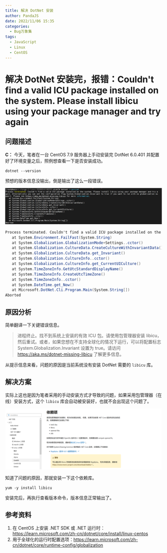 ```yaml
---
title: 解决 DotNet 安装
author: PandaJS
date: 2022/11/06 15:35
categories:
  - Bug万象集
tags:
  - JavaScript
  - Linux
  - CentOS
---
```


# 解决 DotNet 安装完，报错：Couldn't find a valid ICU package installed on the system. Please install libicu using your package manager and try again

## 问题描述

**C：** 今天，笔者在一台 CentOS 7.9 服务器上手动安装完 DotNet 6.0.401 并配置好了环境变量之后，照例想查看一下是否安装成功。

```shell
dotnet --version
```

预想的版本信息没输出，倒是输出了这么一段错误。

![202211061520256](../../../../../public/img/2022/11/06/202211061520256.png)

```c#
Process terminated. Couldn't find a valid ICU package installed on the system. Please install libicu using your package manager and try again. Alternatively you can set the configuration flag System.Globalization.Invariant to true if you want to run with no globalization support. Please see https://aka.ms/dotnet-missing-libicu for more information.
   at System.Environment.FailFast(System.String)
   at System.Globalization.GlobalizationMode+Settings..cctor()
   at System.Globalization.CultureData.CreateCultureWithInvariantData()
   at System.Globalization.CultureData.get_Invariant()
   at System.Globalization.CultureInfo..cctor()
   at System.Globalization.CultureInfo.get_CurrentUICulture()
   at System.TimeZoneInfo.GetUtcStandardDisplayName()
   at System.TimeZoneInfo.CreateUtcTimeZone()
   at System.TimeZoneInfo..cctor()
   at System.DateTime.get_Now()
   at Microsoft.DotNet.Cli.Program.Main(System.String[])
Aborted
```

<!-- more -->

## 原因分析

简单翻译一下关键错误信息。

> 进程终止。找不到系统上安装的有效 ICU 包。请使用包管理器安装 libicu，然后重试。或者，如果您想在不支持全球化的情况下运行，可以将配置标志 System.Globalization.Invariant 设置为 true。请访问 <https://aka.ms/dotnet-missing-libicu> 了解更多信息。

从提示信息来看，问题的原因是当前系统没有安装 DotNet 需要的 `libicu` 库。

## 解决方案

实际上这也是因为笔者采用的手动安装方式才导致的问题，如果采用包管理器（在线）安装方式，这个 `libicu` 库会自动被安装好，也就不会出现这个问题了。

![202211061523521](../../../../../public/img/2022/11/06/202211061523521.png)

知道了问题的原因，那就安装一下这个依赖库。

```shell
yum -y install libicu
```

安装完后，再执行查看版本命令，版本信息正常输出了。

## 参考资料

1. 在 CentOS 上安装 .NET SDK 或 .NET 运行时：<https://learn.microsoft.com/zh-cn/dotnet/core/install/linux-centos>
2. 用于全球化的运行时配置选项：<https://learn.microsoft.com/zh-cn/dotnet/core/runtime-config/globalization>
